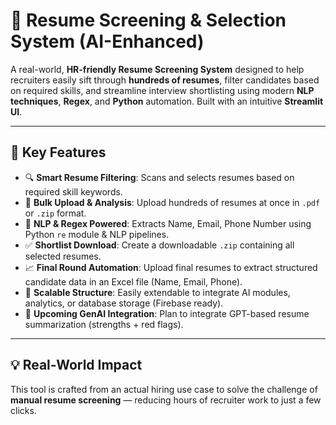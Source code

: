 # 💼 Resume Screening & Selection System (AI-Enhanced)

A real-world, **HR-friendly Resume Screening System** designed to help recruiters easily sift through **hundreds of resumes**, filter candidates based on required skills, and streamline interview shortlisting using modern **NLP techniques**, **Regex**, and **Python** automation. Built with an intuitive **Streamlit UI**.

---

## 🚀 Key Features

- 🔍 **Smart Resume Filtering**: Scans and selects resumes based on required skill keywords.
- 📂 **Bulk Upload & Analysis**: Upload hundreds of resumes at once in `.pdf` or `.zip` format.
- 🧠 **NLP & Regex Powered**: Extracts Name, Email, Phone Number using Python `re` module & NLP pipelines.
- ✅ **Shortlist Download**: Create a downloadable `.zip` containing all selected resumes.
- 📈 **Final Round Automation**: Upload final resumes to extract structured candidate data in an Excel file (Name, Email, Phone).
- 🧬 **Scalable Structure**: Easily extendable to integrate AI modules, analytics, or database storage (Firebase ready).
- 🧠 **Upcoming GenAI Integration**: Plan to integrate GPT-based resume summarization (strengths + red flags).

---

## 💡 Real-World Impact

This tool is crafted from an actual hiring use case to solve the challenge of **manual resume screening** — reducing hours of recruiter work to just a few clicks.


